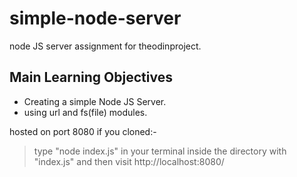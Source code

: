 # simple-node-server
node JS server assignment for theodinproject.

## Main Learning Objectives
* Creating a simple Node JS Server.
* using url and fs(file) modules.

hosted on port 8080
if you cloned:-
>  type "node index.js" in your terminal inside the directory with "index.js" and then
>  visit http://localhost:8080/
